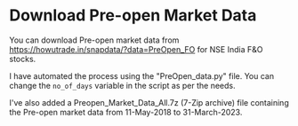 # Download Pre-open Market Data

You can download Pre-open market data from https://howutrade.in/snapdata/?data=PreOpen_FO for NSE India F&O stocks. 

I have automated the process using the "PreOpen_data.py" file. You can change the `no_of_days` variable in the script as per the needs.

I've also added a Preopen_Market_Data_All.7z (7-Zip archive) file containing the Pre-open market data from 11-May-2018 to 31-March-2023.

